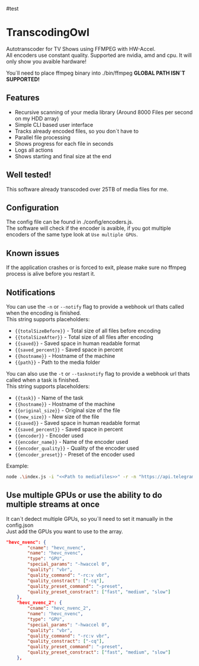 #test
# TranscodingOwl

Autotranscoder for TV Shows using FFMPEG with HW-Accel.  
All encoders use constant quality. Supported are nvidia, amd and cpu. It will only show you avaible hardware!  

You´ll need to place ffmpeg binary into ./bin/ffmpeg __GLOBAL PATH ISN`T SUPPORTED!__

## Features
- Recursive scanning of your media library (Around 8000 Files per second on my HDD array)
- Simple CLI based user interface
- Tracks already encoded files, so you don´t have to
- Parallel file processing
- Shows progress for each file in seconds
- Logs all actions
- Shows starting and final size at the end

## Well tested!
This software already transcoded over 25TB of media files for me.

## Configuration
The config file can be found in ./config/encoders.js.  
The software will check if the encoder is avaible, if you got multiple encoders of the same type look at `Use multiple GPUs`.  

## Known issues
If the application crashes or is forced to exit, please make sure no ffmpeg process is alive before you restart it.

## Notifications
You can use the `-n` or `--notify` flag to provide a webhook url thats called when the encoding is finished.  
This string supports placeholders:
- `{{totalSizeBefore}}` - Total size of all files before encoding
- `{{totalSizeAfter}}` - Total size of all files after encoding
- `{{saved}}` - Saved space in human readable format
- `{{saved_percent}}` - Saved space in percent
- `{{hostname}}` - Hostname of the machine
- `{{path}}` - Path to the media folder

You can also use the `-t` or `--tasknotify` flag to provide a webhook url thats called when a task is finished.   
This string supports placeholders:
- `{{task}}` - Name of the task
- `{{hostname}}` - Hostname of the machine
- `{{original_size}}` - Original size of the file
- `{{new_size}}` - New size of the file
- `{{saved}}` - Saved space in human readable format
- `{{saved_percent}}` - Saved space in percent
- `{{encoder}}` - Encoder used
- `{{encoder_name}}` - Name of the encoder used
- `{{encoder_quality}}` - Quality of the encoder used
- `{{encoder_preset}}` - Preset of the encoder used

Example:
```sh
node .\index.js -i "<<Path to mediafiles>>" -r -n "https://api.telegram.org/botxxxxxxx:xxxxxxxxx/sendMessage?chat_id=-xxxxxxx&text=Transcoding of '{{path}}' finished on {{hostname}} saved {{saved}}" -t "https://api.telegram.org/botxxxxxxx:xxxxxxxxx/sendMessage?chat_id=-xxxxxxx&text=Finished {{task}} on {{hostname}} {{original_size}} -> {{new_size}} ({{saved}})"
```

## Use multiple GPUs or use the ability to do multiple streams at once

It can´t dedect multiple GPUs, so you´ll need to set it manually in the config.json  
Just add the GPUs you want to use to the array.

```json
"hevc_nvenc": {
        "cname": "hevc_nvenc",
        "name": "hevc_nvenc",
        "type": "GPU",
        "special_params": "-hwaccel 0",
        "quality": "vbr",
        "quality_command": "-rc:v vbr",
        "quality_constract": ["-cq"],
        "quality_preset_command": "-preset",
        "quality_preset_constract": ["fast", "medium", "slow"]
    },
    "hevc_nvenc_2": {
        "cname": "hevc_nvenc_2",
        "name": "hevc_nvenc",
        "type": "GPU",
        "special_params": "-hwaccel 0",
        "quality": "vbr",
        "quality_command": "-rc:v vbr",
        "quality_constract": ["-cq"],
        "quality_preset_command": "-preset",
        "quality_preset_constract": ["fast", "medium", "slow"]
    },
```
